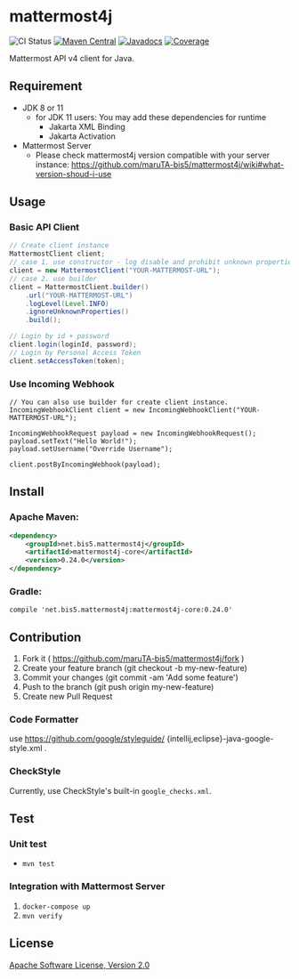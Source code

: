 mattermost4j
============

![CI Status](https://github.com/maruTA-bis5/mattermost4j/workflows/CI/badge.svg)
[![Maven Central](https://maven-badges.herokuapp.com/maven-central/net.bis5.mattermost4j/mattermost4j-core/badge.svg)](https://maven-badges.herokuapp.com/maven-central/net.bis5.mattermost4j/mattermost4j-core)
[![Javadocs](http://javadoc.io/badge/net.bis5.mattermost4j/mattermost4j-core.svg)](http://javadoc.io/doc/net.bis5.mattermost4j/mattermost4j-core)
[![Coverage](https://sonarcloud.io/api/project_badges/measure?project=net.bis5.mattermost4j%3Amattermost4j-parent&metric=coverage)](https://sonarcloud.io/dashboard?id=net.bis5.mattermost4j%3Amattermost4j-parent)

Mattermost API v4 client for Java.

## Requirement
- JDK 8 or 11
	- for JDK 11 users: You may add these dependencies for runtime
		- Jakarta XML Binding
		- Jakarta Activation
- Mattermost Server
    - Please check mattermost4j version compatible with your server instance:
    https://github.com/maruTA-bis5/mattermost4j/wiki#what-version-shoud-i-use
    
## Usage
### Basic API Client
```java
// Create client instance
MattermostClient client;
// case 1. use constructor - log disable and prohibit unknown properties
client = new MattermostClient("YOUR-MATTERMOST-URL");
// case 2. use builder
client = MattermostClient.builder()
    .url("YOUR-MATTERMOST-URL")
	.logLevel(Level.INFO)
	.ignoreUnknownProperties()
	.build();

// Login by id + password
client.login(loginId, password);
// Login by Personal Access Token
client.setAccessToken(token);
```

### Use Incoming Webhook
```
// You can also use builder for create client instance.
IncomingWebhookClient client = new IncomingWebhookClient("YOUR-MATTERMOST-URL");

IncomingWebhookRequest payload = new IncomingWebhookRequest();
payload.setText("Hello World!");
payload.setUsername("Override Username");

client.postByIncomingWebhook(payload);
```

## Install
### Apache Maven:
```xml
<dependency>
	<groupId>net.bis5.mattermost4j</groupId>
	<artifactId>mattermost4j-core</artifactId>
	<version>0.24.0</version>
</dependency>
```

### Gradle:
```
compile 'net.bis5.mattermost4j:mattermost4j-core:0.24.0'
```

## Contribution
1. Fork it ( https://github.com/maruTA-bis5/mattermost4j/fork )
2. Create your feature branch (git checkout -b my-new-feature)
3. Commit your changes (git commit -am 'Add some feature')
4. Push to the branch (git push origin my-new-feature)
5. Create new Pull Request

### Code Formatter
use https://github.com/google/styleguide/ {intellij,eclipse}-java-google-style.xml .

### CheckStyle
Currently, use CheckStyle's built-in `google_checks.xml`.

## Test
### Unit test
- `mvn test`

### Integration with Mattermost Server
1. `docker-compose up`
2. `mvn verify`

## License
[Apache Software License, Version 2.0](LICENSE.txt)

